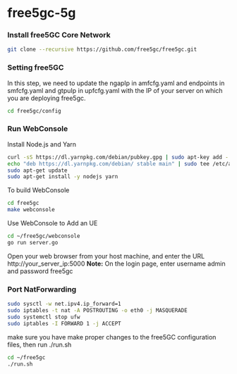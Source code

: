 # free5gc-5g

### Install free5GC Core Network
```bash
git clone --recursive https://github.com/free5gc/free5gc.git
```

### Setting free5GC
In this step, we need to update the ngapIp in amfcfg.yaml and endpoints in smfcfg.yaml and gtpuIp in upfcfg.yaml with the IP of your server on which you are deploying free5gc. 
```bash
cd free5gc/config
```

### Run WebConsole
Install Node.js and Yarn
```bash
curl -sS https://dl.yarnpkg.com/debian/pubkey.gpg | sudo apt-key add -
echo "deb https://dl.yarnpkg.com/debian/ stable main" | sudo tee /etc/apt/sources.list.d/yarn.list
sudo apt-get update
sudo apt-get install -y nodejs yarn
```

To build WebConsole
```bash
cd free5gc
make webconsole
```

Use WebConsole to Add an UE
```bash
cd ~/free5gc/webconsole
go run server.go
```
 Open your web browser from your host machine, and enter the URL http://your_server_ip:5000
**Note:** On the login page, enter username admin and password free5gc

### Port NatForwarding
```bash
sudo sysctl -w net.ipv4.ip_forward=1
sudo iptables -t nat -A POSTROUTING -o eth0 -j MASQUERADE
sudo systemctl stop ufw
sudo iptables -I FORWARD 1 -j ACCEPT
```

make sure you have make proper changes to the free5GC configuration files, then run ./run.sh
```bash
cd ~/free5gc
./run.sh
```
